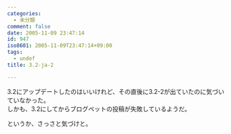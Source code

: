 ```yaml
---
categories:
  - 未分類
comment: false
date: 2005-11-09 23:47:14
id: 947
iso8601: 2005-11-09T23:47:14+09:00
tags:
  - undef
title: 3.2-ja-2

---
```


<div class="entry-body">
                                 <p>3.2にアップデートしたのはいいけれど、その直後に3.2-2が出ていたのに気づいていなかった。<br />
しかも、3.2にしてからブログペットの投稿が失敗しているようだ。</p>

<p>というか、さっさと気づけと。</p>
                              </div>    	